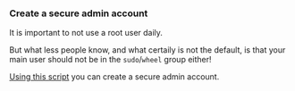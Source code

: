 ### Create a secure admin account

It is important to not use a root user daily.

But what less people know, and what certaily is not the default, is that your main user should not be in the `sudo`/`wheel` group either!

[Using this script](https://github.com/boredsquirrel/unsudo) you can create a secure admin account.
